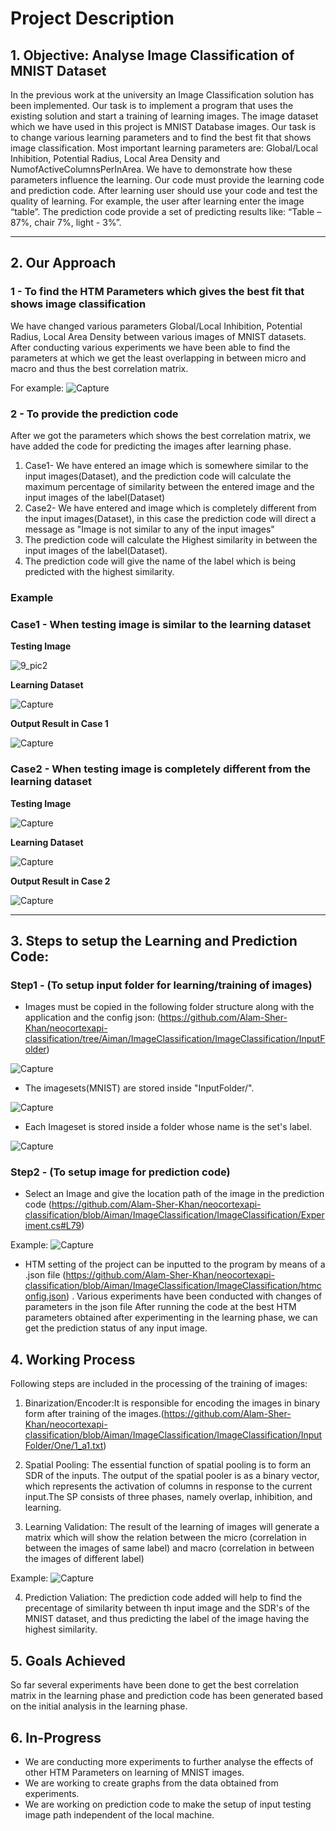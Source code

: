 
# **Project Description** 

## 1. **Objective: Analyse Image Classification of MNIST Dataset**
In the previous work at the university an Image Classification solution has been implemented. Our task is to implement a program that uses the existing solution and start a training of learning images. The image dataset which we have used in this project is MNIST Database images. Our task is to change various learning parameters and to find the best fit that shows image classification. Most important learning parameters are: Global/Local Inhibition, Potential Radius, Local Area Density and NumofActiveColumnsPerInArea.
We have to demonstrate how these parameters influence the learning. Our code must provide the learning code and prediction code. After learning user should use your code and test the quality of learning. For example, the user after learning enter the image “table”. The prediction code provide a set of predicting results like: “Table – 87%, chair 7%, light - 3%”.

---------------------------------------------------------------------------------------------------------------------------------------------------------------------------------

## 2. **Our Approach**

### 1 - To find the HTM Parameters which gives the best fit that shows image classification
We have changed various parameters Global/Local Inhibition, Potential Radius, Local Area Density between various images of MNIST datasets. After conducting various experiments we have been able to find the parameters at which we get the least overlapping in between micro and macro and thus the best correlation matrix.

 For example:
![Capture](https://user-images.githubusercontent.com/93146590/157971089-95cce4d0-f8c8-4332-804e-769f84ac9611.JPG)

### 2 - To provide the prediction code
After we got the parameters which shows the best correlation matrix, we have added the code for predicting the images after learning phase.
1) Case1- We have entered an image which is somewhere similar to the input images(Dataset), and the prediction code will calculate the maximum percentage of similarity between the entered image and the input images of the label(Dataset)
2) Case2- We have entered and image which is completely different from the input images(Dataset), in this case the prediction code will direct a message as "Image is not similar to any of the input images"
3) The prediction code will calculate the Highest similarity in between the input images of the label(Dataset).
4) The prediction code will give the name of the label which is being predicted with the highest similarity.

### Example

### **Case1** - When testing image is similar to the learning dataset

**Testing Image**

![9_pic2](https://user-images.githubusercontent.com/93146590/158055870-5eefaedf-63bb-48e3-9f5c-f9f71b5f050b.png)

**Learning Dataset**

![Capture](https://user-images.githubusercontent.com/93146590/158055986-143d49d7-793a-4b1f-9cb0-907fea8865a5.JPG)

**Output Result in Case 1**

![Capture](https://user-images.githubusercontent.com/93146590/158058910-52c1de99-bc2e-45ee-8b6d-5f54a9ee2cd0.JPG)

### **Case2** - When testing image is completely different from the learning dataset

**Testing Image**

![Capture](https://user-images.githubusercontent.com/93146590/158060200-d458aae5-4642-478e-b36e-99c098d82588.JPG)

**Learning Dataset**

![Capture](https://user-images.githubusercontent.com/93146590/158055986-143d49d7-793a-4b1f-9cb0-907fea8865a5.JPG)

**Output Result in Case 2**

![Capture](https://user-images.githubusercontent.com/93139817/158536159-2456d7de-9cc5-4bee-8d08-07f6ea033f23.PNG)

---------------------------------------------------------------------------------------------------------------------------------------------------------------------------------
## 3. Steps to setup the Learning and Prediction Code:
### Step1 - (To setup input folder for learning/training of images)
* Images must be copied in the following folder structure along with the application and the config json: (https://github.com/Alam-Sher-Khan/neocortexapi-classification/tree/Aiman/ImageClassification/ImageClassification/InputFolder)

![Capture](https://user-images.githubusercontent.com/93146590/158056620-58a8ea39-6be9-473e-b7e5-ad398e2504e5.JPG)

* The imagesets(MNIST) are stored inside "InputFolder/".

![Capture](https://user-images.githubusercontent.com/93146590/157983651-dd5b38c8-463a-4310-b118-3b5e2df73f06.JPG)

* Each Imageset is stored inside a folder whose name is the set's label.

![Capture](https://user-images.githubusercontent.com/93146590/157983987-0cdfe35a-811e-49f2-b580-ec515889c2a4.JPG)

### Step2 - (To setup image for prediction code)
* Select an Image and give the location path of the image in the prediction code (https://github.com/Alam-Sher-Khan/neocortexapi-classification/blob/Aiman/ImageClassification/ImageClassification/Experiment.cs#L79)

Example:
![Capture](https://user-images.githubusercontent.com/93146590/158025162-08efce1d-ac9d-49f0-b12b-b273312cd706.JPG)

* HTM setting of the project can be inputted to the program by means of a .json file (https://github.com/Alam-Sher-Khan/neocortexapi-classification/blob/Aiman/ImageClassification/ImageClassification/htmconfig.json) . Various experiments have been conducted with changes of parameters in the json file
After running the code at the best HTM parameters obtained after experimenting in the learning phase, we can get the prediction status of any input image.

## 4. Working Process
Following steps are included in the processing of the training of images:

1) Binarization/Encoder:It is responsible for encoding the images in binary form after training of the images.(https://github.com/Alam-Sher-Khan/neocortexapi-classification/blob/Aiman/ImageClassification/ImageClassification/InputFolder/One/1_a1.txt)

2) Spatial Pooling: The essential function of spatial pooling is to form an SDR of the inputs. The output of the spatial pooler is as a binary vector, which represents the activation of columns in response to the current input.The SP consists of three phases, namely overlap, inhibition, and learning.

3) Learning Validation: The result of the learning of images will generate a matrix which will show the relation between the micro (correlation in between the images of same label) and macro (correlation in between the images of different label)

Example:
![Capture](https://user-images.githubusercontent.com/93146590/158057244-268ce79a-2859-4d44-b534-49d13fe5c935.JPG)

4) Prediction Valiation: The prediction code added will help to find the precentage of similarity between th input image and the SDR's of the MNIST dataset, and thus predicting the label of the image having the highest similarity.


## 5. Goals Achieved
So far several experiments have been done to get the best correlation matrix in the learning phase and prediction code has been generated based on the initial analysis in the learning phase. 

## 6. In-Progress
* We are conducting more experiments to further analyse the effects of other HTM Parameters on learning of MNIST images.
* We are working to create graphs from the data obtained from experiments.
* We are working on prediction code to make the setup of input testing image path independent of the local machine.

